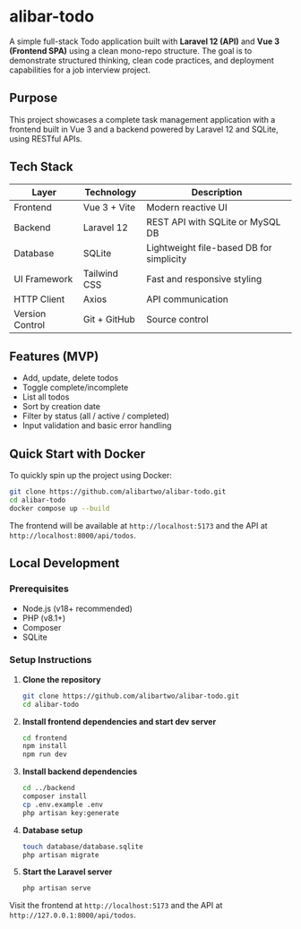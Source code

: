 # alibar-todo

A simple full-stack Todo application built with **Laravel 12 (API)** and **Vue 3 (Frontend SPA)** using a clean mono-repo structure. The goal is to demonstrate structured thinking, clean code practices, and deployment capabilities for a job interview project.

## Purpose

This project showcases a complete task management application with a frontend built in Vue 3 and a backend powered by Laravel 12 and SQLite, using RESTful APIs.

## Tech Stack

| Layer           | Technology   | Description                              |
| --------------- | ------------ | ---------------------------------------- |
| Frontend        | Vue 3 + Vite | Modern reactive UI                       |
| Backend         | Laravel 12   | REST API with SQLite or MySQL DB         |
| Database        | SQLite       | Lightweight file-based DB for simplicity |
| UI Framework    | Tailwind CSS | Fast and responsive styling              |
| HTTP Client     | Axios        | API communication                        |
| Version Control | Git + GitHub | Source control                           |

## Features (MVP)

- Add, update, delete todos
- Toggle complete/incomplete
- List all todos
- Sort by creation date
- Filter by status (all / active / completed)
- Input validation and basic error handling

## Quick Start with Docker

To quickly spin up the project using Docker:

```bash
git clone https://github.com/alibartwo/alibar-todo.git
cd alibar-todo
docker compose up --build
```

The frontend will be available at `http://localhost:5173` and the API at `http://localhost:8000/api/todos`.

## Local Development

### Prerequisites

- Node.js (v18+ recommended)
- PHP (v8.1+)
- Composer
- SQLite

### Setup Instructions

1. **Clone the repository**

   ```bash
   git clone https://github.com/alibartwo/alibar-todo.git
   cd alibar-todo
   ```

2. **Install frontend dependencies and start dev server**

   ```bash
   cd frontend
   npm install
   npm run dev
   ```

3. **Install backend dependencies**

   ```bash
   cd ../backend
   composer install
   cp .env.example .env
   php artisan key:generate
   ```

4. **Database setup**

   ```bash
   touch database/database.sqlite
   php artisan migrate
   ```

5. **Start the Laravel server**
   ```bash
   php artisan serve
   ```

Visit the frontend at `http://localhost:5173` and the API at `http://127.0.0.1:8000/api/todos`.
